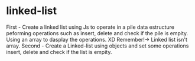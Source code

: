# linked-list
First - Create a linked list using Js to operate in a pile data estructure peforming operations such as insert, delete and check if the pile is empity. Using an array
to dasplay the operations. XD
Remember!-> Linked list isn't array.
Second - Create a Linked-list using objects and set some operations insert, delete and check if the list is empity.
